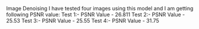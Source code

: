 Image Denoising
I have tested four images using this model and I am getting following PSNR value:
Test 1:- PSNR Value - 26.811
Test 2:- PSNR Value - 25.53
Test 3:- PSNR Value - 25.55
Test 4:- PSNR Value - 31.75
